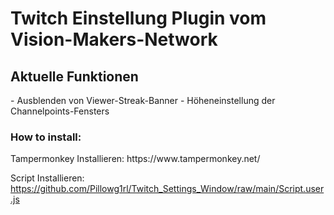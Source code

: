 <h1>Twitch Einstellung Plugin vom Vision-Makers-Network</h1>

<h2>Aktuelle Funktionen</h2>
- Ausblenden von Viewer-Streak-Banner
- Höheneinstellung der Channelpoints-Fensters

<h3>How to install:</h3>
Tampermonkey Installieren: https://www.tampermonkey.net/

Script Installieren: https://github.com/Pillowg1rl/Twitch_Settings_Window/raw/main/Script.user.js
